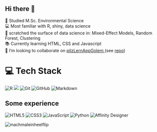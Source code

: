 ## Hi there 👋

🌿 Studied M.Sc. Environmental Science <br/>
💻 Most familiar with R, shiny, data science <br/>
:deciduous_tree: scratched the surface of data science in: Mixed-Effect Models, Random Forest, Clustering <br/>
📚 Currently learning HTML, CSS and Javascript <br/>
👯 I’m looking to collaborate on <a href="https://machmaleinheelflip.shinyapps.io/pilzLernAppGolem/"> pilzLernAppGolem </a> (see <a href="https://github.com/machmaleinheelflip/pilzLernAppGolem"> repo</a>) <br/>


# 💻 Tech Stack
![R](https://img.shields.io/badge/r-%23276DC3.svg?style=for-the-badge&logo=r&logoColor=white) [![](https://img.shields.io/badge/Shiny-shinyapps.io-blue?style=flat&labelColor=white&logo=RStudio&logoColor=blue)](https://matt.dray.shinyapps.io/randoflag/) ![Git](https://img.shields.io/badge/git-%23F05033.svg?style=for-the-badge&logo=git&logoColor=white) ![GitHub](https://img.shields.io/badge/github-%23121011.svg?style=for-the-badge&logo=github&logoColor=white) ![Markdown](https://img.shields.io/badge/markdown-%23000000.svg?style=for-the-badge&logo=markdown&logoColor=white) 
## Some experience
![HTML5](https://img.shields.io/badge/html5-%23E34F26.svg?style=for-the-badge&logo=html5&logoColor=white) ![CSS3](https://img.shields.io/badge/css3-%231572B6.svg?style=for-the-badge&logo=css3&logoColor=white) ![JavaScript](https://img.shields.io/badge/javascript-%23323330.svg?style=for-the-badge&logo=javascript&logoColor=%23F7DF1E) ![Python](https://img.shields.io/badge/python-3670A0?style=for-the-badge&logo=python&logoColor=ffdd54) ![Affinity Designer](https://img.shields.io/badge/affinity%20desginer-%231B72BE.svg?style=for-the-badge&logo=affinity-designer&logoColor=white) 

<p><img align="left" src="https://github-readme-stats.vercel.app/api/top-langs?username=machmaleinheelflip&show_icons=true&locale=en&layout=compact" alt="machmaleinheelflip" /></p>

